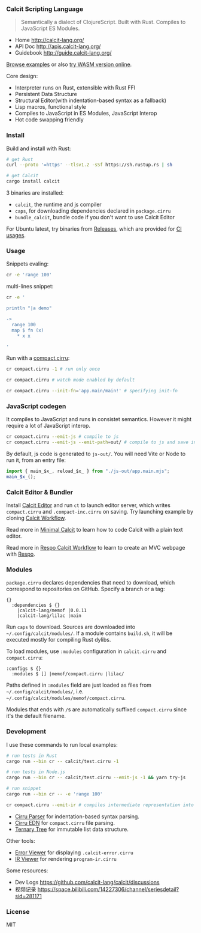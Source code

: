 ### Calcit Scripting Language

> Semantically a dialect of ClojureScript. Built with Rust. Compiles to JavaScript ES Modules.

- Home http://calcit-lang.org/
- API Doc http://apis.calcit-lang.org/
- Guidebook http://guide.calcit-lang.org/

[Browse examples](https://github.com/calcit-lang/calcit/tree/main/calcit) or also [try WASM version online](https://github.com/calcit-lang/calcit-wasm-play).

Core design:

- Interpreter runs on Rust, extensible with Rust FFI
- Persistent Data Structure
- Structural Editor(with indentation-based syntax as a fallback)
- Lisp macros, functional style
- Compiles to JavaScript in ES Modules, JavaScript Interop
- Hot code swapping friendly

### Install

Build and install with Rust:

```bash
# get Rust
curl --proto '=https' --tlsv1.2 -sSf https://sh.rustup.rs | sh

# get Calcit
cargo install calcit
```

3 binaries are installed:

- `calcit`, the runtime and js compiler
- `caps`, for downloading dependencies declared in `package.cirru`
- `bundle_calcit`, bundle code if you don't want to use Calcit Editor

For Ubuntu latest, try binaries from [Releases](https://github.com/calcit-lang/calcit/releases), which are provided for [CI usages](https://github.com/calcit-lang/respo-calcit-workflow/blob/main/.github/workflows/upload.yaml#L28-L37).

### Usage

Snippets evaling:

```bash
cr -e 'range 100'
```

multi-lines snippet:

```bash
cr -e '

println "|a demo"

->
  range 100
  map $ fn (x)
    * x x

'
```

Run with a [compact.cirru](https://github.com/calcit-lang/lilac/blob/main/compact.cirru):

```bash
cr compact.cirru -1 # run only once

cr compact.cirru # watch mode enabled by default

cr compact.cirru --init-fn='app.main/main!' # specifying init-fn
```

### JavaScript codegen

It compiles to JavaScript and runs in consistet semantics. However it might require a lot of JavaScript interop.

```bash
cr compact.cirru --emit-js # compile to js
cr compact.cirru --emit-js --emit-path=out/ # compile to js and save in `out/`
```

By default, js code is generated to `js-out/`. You will need Vite or Node to run it, from an entry file:

```js
import { main_$x_, reload_$x_ } from "./js-out/app.main.mjs";
main_$x_();
```

### Calcit Editor & Bundler

Install [Calcit Editor](https://github.com/calcit-lang/editor) and run `ct` to launch editor server,
which writes `compact.cirru` and `.compact-inc.cirru` on saving. Try launching example by cloning [Calcit Workflow](https://github.com/calcit-lang/calcit-workflow).

Read more in [Minimal Calcit](https://github.com/calcit-lang/minimal-calcit/blob/main/README.md) to learn how to code Calcit with a plain text editor.

Read more in [Respo Calcit Workflow](https://github.com/calcit-lang/respo-calcit-workflow) to learn to create an MVC webpage with [Respo](http://respo-mvc.org/).

### Modules

`package.cirru` declares dependencies that need to download, which correspond to repositories on GitHub. Specify a branch or a tag:

```cirru
{}
  :dependencies $ {}
    |calcit-lang/memof |0.0.11
    |calcit-lang/lilac |main
```

Run `caps` to download. Sources are downloaded into `~/.config/calcit/modules/`. If a module contains `build.sh`, it will be executed mostly for compiling Rust dylibs.

To load modules, use `:modules` configuration in `calcit.cirru` and `compact.cirru`:

```cirru
:configs $ {}
  :modules $ [] |memof/compact.cirru |lilac/
```

Paths defined in `:modules` field are just loaded as files from `~/.config/calcit/modules/`,
i.e. `~/.config/calcit/modules/memof/compact.cirru`.

Modules that ends with `/`s are automatically suffixed `compact.cirru` since it's the default filename.

### Development

I use these commands to run local examples:

```bash
# run tests in Rust
cargo run --bin cr -- calcit/test.cirru -1

# run tests in Node.js
cargo run --bin cr -- calcit/test.cirru --emit-js -1 && yarn try-js

# run snippet
cargo run --bin cr -- -e 'range 100'

cr compact.cirru --emit-ir # compiles intermediate representation into program-ir.cirru
```

- [Cirru Parser](https://github.com/Cirru/parser.rs) for indentation-based syntax parsing.
- [Cirru EDN](https://github.com/Cirru/cirru-edn.rs) for `compact.cirru` file parsing.
- [Ternary Tree](https://github.com/calcit-lang/ternary-tree.rs) for immutable list data structure.

Other tools:

- [Error Viewer](https://github.com/calcit-lang/calcit-error-viewer) for displaying `.calcit-error.cirru`
- [IR Viewer](https://github.com/calcit-lang/calcit-ir-viewer) for rendering `program-ir.cirru`

Some resources:

- Dev Logs https://github.com/calcit-lang/calcit/discussions
- 视频记录 https://space.bilibili.com/14227306/channel/seriesdetail?sid=281171

### License

MIT

